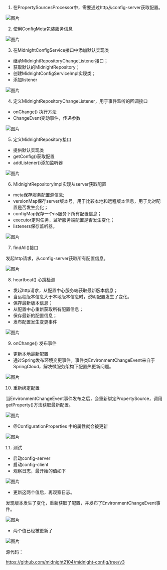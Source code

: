 1. 在PropertySourcesProcessor中，需要通过http从config-server获取配置。



![图片](https://mmbiz.qpic.cn/sz_mmbiz_png/rw1wCRwDbgaFJqdwkNBp0u8JIOVHiaR0R5rFdeEGRZczlrIkBey9fEibOosA2xueZ98T5XdUwyLClNAmNL2BsDYg/640?wx_fmt=png&from=appmsg&tp=webp&wxfrom=5&wx_lazy=1&wx_co=1)



2. 使用ConfigMeta包装服务信息

![图片](https://mmbiz.qpic.cn/sz_mmbiz_png/rw1wCRwDbgaFJqdwkNBp0u8JIOVHiaR0Rc42bllFc9pvzf6oN8TmPotrr25NIITwLojQ09v7mIxVF0MQfwU1iaSw/640?wx_fmt=png&from=appmsg&tp=webp&wxfrom=5&wx_lazy=1&wx_co=1)

3. 在MidnightConfigService接口中添加默认实现类

- 继承MidnightRepositoryChangeListener接口；
- 获取默认的MidnightRepository；
- 创建MidnightConfigServiceImpl实现类；
- 添加listener

![图片](https://mmbiz.qpic.cn/sz_mmbiz_png/rw1wCRwDbgaFJqdwkNBp0u8JIOVHiaR0RLrKsqujPxtaicul4yGTqibQ3INfCeW3YS8icNCZ4tHemba3PWq5HOBzGg/640?wx_fmt=png&from=appmsg&tp=webp&wxfrom=5&wx_lazy=1&wx_co=1)

4. 定义MidnightRepositoryChangeListener，用于事件监听的回调接口

- onChange() 执行方法
- ChangeEvent变动事件，传递参数

![图片](https://mmbiz.qpic.cn/sz_mmbiz_png/rw1wCRwDbgaFJqdwkNBp0u8JIOVHiaR0R19qyE35FmewqfyEqllSYJibN93QRuRfS2QtAZjzwhg4XM7MJkgoM9HA/640?wx_fmt=png&from=appmsg&tp=webp&wxfrom=5&wx_lazy=1&wx_co=1)

5. 定义MidnightRepository接口

- 提供默认实现类
- getConfig()获取配置
- addListener()添加监听器

![图片](https://mmbiz.qpic.cn/sz_mmbiz_png/rw1wCRwDbgaFJqdwkNBp0u8JIOVHiaR0RxBWZDJP9JJOLlprb68yhEklcquPgR2qYia1FMsxvRbjbcMkRA4XYyFg/640?wx_fmt=png&from=appmsg&tp=webp&wxfrom=5&wx_lazy=1&wx_co=1)

6. MidnightRepositoryImpl实现从server获取配置

- meta保存服务配置源信息;
- versionMap保存server版本号，用于比较本地和远程版本信息，用于比对配置是否发生变化；
- configMap保存一个ns服务下所有配置信息；
- executor定时任务，监听服务端配置是否发生变化；
- listeners保存监听器。

![图片](https://mmbiz.qpic.cn/sz_mmbiz_png/rw1wCRwDbgaFJqdwkNBp0u8JIOVHiaR0RwUOLaJr8JUwVlfwEH6Tp4Abdr7AIjh8tsLuwHNe2MMurOIEP8QZRIw/640?wx_fmt=png&from=appmsg&tp=webp&wxfrom=5&wx_lazy=1&wx_co=1)

7. findAll()接口

发起http请求，从config-server获取所有配置信息。

![图片](https://mmbiz.qpic.cn/sz_mmbiz_png/rw1wCRwDbgaFJqdwkNBp0u8JIOVHiaR0RV87MzDPV88TibuOfWFL5tSog4qicBLmh5vrZzAHamB28Rw7BiaHejsFOA/640?wx_fmt=png&from=appmsg&tp=webp&wxfrom=5&wx_lazy=1&wx_co=1)

8. heartbeat() 心跳检测

- 发起http请求，从配置中心服务端获取最新版本信息；
- 当远程版本信息大于本地版本信息时，说明配置发生了变化。
- 保存最新版本信息；
- 从配置中心重新获取所有配置信息；
- 保存最新的配置信息；
- 发布配置发生变更事件

![图片](https://mmbiz.qpic.cn/sz_mmbiz_png/rw1wCRwDbgaFJqdwkNBp0u8JIOVHiaR0RtPwrbK6WqAU24iaYhMdAWIASo8amlia2YOkg7zE2S2W9oF6R0SH1Xypg/640?wx_fmt=png&from=appmsg&tp=webp&wxfrom=5&wx_lazy=1&wx_co=1)

9. onChange() 发布事件

- 更新本地最新配置
- 通过Spring发布环境变更事件。事件类EnvironmentChangeEvent来自于SpringCloud，解决微服务架构下配置热更新问题。

![图片](https://mmbiz.qpic.cn/sz_mmbiz_png/rw1wCRwDbgaFJqdwkNBp0u8JIOVHiaR0RzAKK9gZibxZsp4kMACU3cozSaFQCffx4iauyNRgqDKY1gUWZdv37NHHg/640?wx_fmt=png&from=appmsg&tp=webp&wxfrom=5&wx_lazy=1&wx_co=1)

10. 重新绑定配置

当EnvironmentChangeEvent事件发布之后，会重新绑定PropertySource，调用getProperty()方法获取最新配置。

![图片](https://mmbiz.qpic.cn/sz_mmbiz_png/rw1wCRwDbgaFJqdwkNBp0u8JIOVHiaR0RRuThw5r6r2BnfjS7KhhJxCaAs0p2DsZHiccHabNibN57BWKibNZs2NNcg/640?wx_fmt=png&from=appmsg&tp=webp&wxfrom=5&wx_lazy=1&wx_co=1)

- @ConfigurationProperties 中的属性就会被更新

![图片](https://mmbiz.qpic.cn/sz_mmbiz_png/rw1wCRwDbgaFJqdwkNBp0u8JIOVHiaR0RJ4ldaD1GoKCk5UAlf1v8vLibUvJCQyp8zpyjZCmEWUdEpXbQce4cvGA/640?wx_fmt=png&from=appmsg&tp=webp&wxfrom=5&wx_lazy=1&wx_co=1)

11. 测试

- 启动config-server
- 启动config-client
- 观察日志，最开始的值如下

![图片](https://mmbiz.qpic.cn/sz_mmbiz_png/rw1wCRwDbgaFJqdwkNBp0u8JIOVHiaR0RibuX3pDbxnhmTNdtApV09Js7yF0rAYSrhO5fiaMSD0alSslJYrFvpkZA/640?wx_fmt=png&from=appmsg&tp=webp&wxfrom=5&wx_lazy=1&wx_co=1)

- 更新这两个值后，再观察日志。

发现版本发生了变化，重新获取了配置，并发布了EnvironmentChangeEvent事件。

![图片](https://mmbiz.qpic.cn/sz_mmbiz_png/rw1wCRwDbgaFJqdwkNBp0u8JIOVHiaR0RVgmrudMBEzWCoxTkIMRv04FOTfcjLoyJzaczeluMY7RFJGJiauQLibFw/640?wx_fmt=png&from=appmsg&tp=webp&wxfrom=5&wx_lazy=1&wx_co=1)

- 两个值已经被更新了

![图片](https://mmbiz.qpic.cn/sz_mmbiz_png/rw1wCRwDbgaFJqdwkNBp0u8JIOVHiaR0RyJta9fnia4AiaoYzPlqdqfs7h2mzAPgzYic9rR3T7dIlxZ2webic9noDnQ/640?wx_fmt=png&from=appmsg&tp=webp&wxfrom=5&wx_lazy=1&wx_co=1)

源代码：

https://github.com/midnight2104/midnight-config/tree/v3